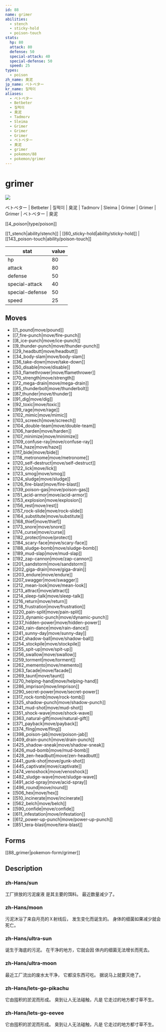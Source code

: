 ```yaml
---
id: 88
name: grimer
abilities:
  - stench
  - sticky-hold
  - poison-touch
stats:
  hp: 80
  attack: 80
  defense: 50
  special-attack: 40
  special-defense: 50
  speed: 25
types:
  - poison
zh_name: 臭泥
jp_name: ベトベター
kr_name: 질퍽이
aliases:
  - ベトベター
  - Betbeter
  - 질퍽이
  - 臭泥
  - Tadmorv
  - Sleima
  - Grimer
  - Grimer
  - Grimer
  - ベトベター
  - 臭泥
  - grimer
  - pokemon/88
  - pokemon/grimer
---
```

# grimer

![](https://raw.githubusercontent.com/PokeAPI/sprites/master/sprites/pokemon/88.png)

ベトベター | Betbeter | 질퍽이 | 臭泥 | Tadmorv | Sleima | Grimer | Grimer | Grimer | ベトベター | 臭泥

[[4_poison|type/poison]]

[[1_stench|ability/stench]] | [[60_sticky-hold|ability/sticky-hold]] | [[143_poison-touch|ability/poison-touch]]

|stat|value|
|---|---|
|hp|80|
|attack|80|
|defense|50|
|special-attack|40|
|special-defense|50|
|speed|25|


## Moves

- [[1_pound|move/pound]]
- [[7_fire-punch|move/fire-punch]]
- [[8_ice-punch|move/ice-punch]]
- [[9_thunder-punch|move/thunder-punch]]
- [[29_headbutt|move/headbutt]]
- [[34_body-slam|move/body-slam]]
- [[36_take-down|move/take-down]]
- [[50_disable|move/disable]]
- [[53_flamethrower|move/flamethrower]]
- [[70_strength|move/strength]]
- [[72_mega-drain|move/mega-drain]]
- [[85_thunderbolt|move/thunderbolt]]
- [[87_thunder|move/thunder]]
- [[91_dig|move/dig]]
- [[92_toxic|move/toxic]]
- [[99_rage|move/rage]]
- [[102_mimic|move/mimic]]
- [[103_screech|move/screech]]
- [[104_double-team|move/double-team]]
- [[106_harden|move/harden]]
- [[107_minimize|move/minimize]]
- [[109_confuse-ray|move/confuse-ray]]
- [[114_haze|move/haze]]
- [[117_bide|move/bide]]
- [[118_metronome|move/metronome]]
- [[120_self-destruct|move/self-destruct]]
- [[122_lick|move/lick]]
- [[123_smog|move/smog]]
- [[124_sludge|move/sludge]]
- [[126_fire-blast|move/fire-blast]]
- [[139_poison-gas|move/poison-gas]]
- [[151_acid-armor|move/acid-armor]]
- [[153_explosion|move/explosion]]
- [[156_rest|move/rest]]
- [[157_rock-slide|move/rock-slide]]
- [[164_substitute|move/substitute]]
- [[168_thief|move/thief]]
- [[173_snore|move/snore]]
- [[174_curse|move/curse]]
- [[182_protect|move/protect]]
- [[184_scary-face|move/scary-face]]
- [[188_sludge-bomb|move/sludge-bomb]]
- [[189_mud-slap|move/mud-slap]]
- [[192_zap-cannon|move/zap-cannon]]
- [[201_sandstorm|move/sandstorm]]
- [[202_giga-drain|move/giga-drain]]
- [[203_endure|move/endure]]
- [[207_swagger|move/swagger]]
- [[212_mean-look|move/mean-look]]
- [[213_attract|move/attract]]
- [[214_sleep-talk|move/sleep-talk]]
- [[216_return|move/return]]
- [[218_frustration|move/frustration]]
- [[220_pain-split|move/pain-split]]
- [[223_dynamic-punch|move/dynamic-punch]]
- [[237_hidden-power|move/hidden-power]]
- [[240_rain-dance|move/rain-dance]]
- [[241_sunny-day|move/sunny-day]]
- [[247_shadow-ball|move/shadow-ball]]
- [[254_stockpile|move/stockpile]]
- [[255_spit-up|move/spit-up]]
- [[256_swallow|move/swallow]]
- [[259_torment|move/torment]]
- [[262_memento|move/memento]]
- [[263_facade|move/facade]]
- [[269_taunt|move/taunt]]
- [[270_helping-hand|move/helping-hand]]
- [[286_imprison|move/imprison]]
- [[290_secret-power|move/secret-power]]
- [[317_rock-tomb|move/rock-tomb]]
- [[325_shadow-punch|move/shadow-punch]]
- [[341_mud-shot|move/mud-shot]]
- [[351_shock-wave|move/shock-wave]]
- [[363_natural-gift|move/natural-gift]]
- [[371_payback|move/payback]]
- [[374_fling|move/fling]]
- [[398_poison-jab|move/poison-jab]]
- [[409_drain-punch|move/drain-punch]]
- [[425_shadow-sneak|move/shadow-sneak]]
- [[426_mud-bomb|move/mud-bomb]]
- [[428_zen-headbutt|move/zen-headbutt]]
- [[441_gunk-shot|move/gunk-shot]]
- [[445_captivate|move/captivate]]
- [[474_venoshock|move/venoshock]]
- [[482_sludge-wave|move/sludge-wave]]
- [[491_acid-spray|move/acid-spray]]
- [[496_round|move/round]]
- [[506_hex|move/hex]]
- [[510_incinerate|move/incinerate]]
- [[562_belch|move/belch]]
- [[590_confide|move/confide]]
- [[611_infestation|move/infestation]]
- [[612_power-up-punch|move/power-up-punch]]
- [[851_tera-blast|move/tera-blast]]

## Forms



[[88_grimer|pokemon-form/grimer]]

## Description

### zh-Hans/sun

工厂排放的污泥废液
是其主要的饵料。
最近数量减少了。

### zh-Hans/moon

污泥沐浴了来自月亮的Ｘ射线后，
发生变化而诞生的。
身体的细菌如果减少就会死亡。

### zh-Hans/ultra-sun

诞生于海底的污泥。
在干净的地方，它就会因
体内的细菌无法增长而死去。

### zh-Hans/ultra-moon

最近工厂流出的废水太干净，
它都没东西可吃。
据说马上就要灭绝了。

### zh-Hans/lets-go-pikachu

它由囤积的淤泥而形成。
臭到让人无法碰触，凡是
它走过的地方都寸草不生。

### zh-Hans/lets-go-eevee

它由囤积的淤泥而形成。
臭到让人无法碰触，凡是
它走过的地方都寸草不生。

